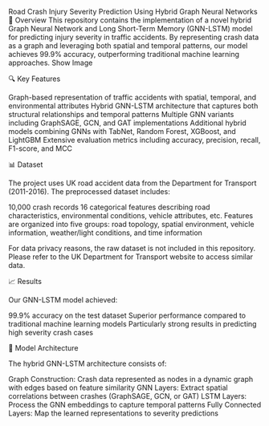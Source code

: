 Road Crash Injury Severity Prediction Using Hybrid Graph Neural Networks
📝 Overview
This repository contains the implementation of a novel hybrid Graph Neural Network and Long Short-Term Memory (GNN-LSTM) model for predicting injury severity in traffic accidents. By representing crash data as a graph and leveraging both spatial and temporal patterns, our model achieves 99.9% accuracy, outperforming traditional machine learning approaches.
Show Image


🔍 Key Features

Graph-based representation of traffic accidents with spatial, temporal, and environmental attributes
Hybrid GNN-LSTM architecture that captures both structural relationships and temporal patterns
Multiple GNN variants including GraphSAGE, GCN, and GAT implementations
Additional hybrid models combining GNNs with TabNet, Random Forest, XGBoost, and LightGBM
Extensive evaluation metrics including accuracy, precision, recall, F1-score, and MCC

📊 Dataset

The project uses UK road accident data from the Department for Transport (2011-2016). The preprocessed dataset includes:

10,000 crash records
16 categorical features describing road characteristics, environmental conditions, vehicle attributes, etc.
Features are organized into five groups: road topology, spatial environment, vehicle information, weather/light conditions, and time information

For data privacy reasons, the raw dataset is not included in this repository. Please refer to the UK Department for Transport website to access similar data.

📈 Results

Our GNN-LSTM model achieved:

99.9% accuracy on the test dataset
Superior performance compared to traditional machine learning models
Particularly strong results in predicting high severity crash cases


🔬 Model Architecture

The hybrid GNN-LSTM architecture consists of:

Graph Construction: Crash data represented as nodes in a dynamic graph with edges based on feature similarity
GNN Layers: Extract spatial correlations between crashes (GraphSAGE, GCN, or GAT)
LSTM Layers: Process the GNN embeddings to capture temporal patterns
Fully Connected Layers: Map the learned representations to severity predictions

